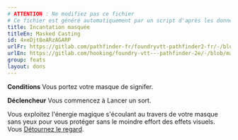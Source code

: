 ```yaml
---
# ATTENTION : Ne modifiez pas ce fichier
# Ce fichier est généré automatiquement par un script d'après les données du module Foundry VTT officiel et de sa traduction
title: Incantation masquée
titleEn: Masked Casting
id: 4xeDjt8eARzAGARP
urlFr: https://gitlab.com/pathfinder-fr/foundryvtt-pathfinder2-fr/-/blob/master/data/feats/4xeDjt8eARzAGARP.htm
urlEn: https://gitlab.com/hooking/foundry-vtt---pathfinder-2e/-/blob/master/packs/data/feats.db/masked-casting.json
group: feats
layout: dons
---
```

**Conditions** Vous portez votre masque de signifer.

**Déclencheur** Vous commencez à Lancer un sort.

Vous exploitez l'énergie magique s'écoulant au travers de votre masque sans yeux pour vous protéger sans le moindre effort des effets visuels. Vous [Détournez le regard](../actions/détourner-le-regard.md).


